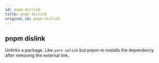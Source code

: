 ```yaml
---
id: pnpm-dislink
title: pnpm dislink
original_id: pnpm-dislink
---
```


## pnpm dislink

Unlinks a package. Like `yarn unlink` but pnpm re-installs the dependency
after removing the external link.
